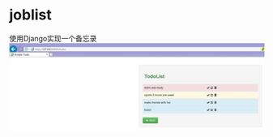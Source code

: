 # joblist
使用Django实现一个备忘录
![image](https://github.com/Demozh/joblist/blob/master/images/QQ截图20190514135815.jpg)
